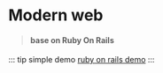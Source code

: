 # Modern web


> #### base on Ruby On Rails


::: tip simple demo
[ruby on rails demo](/web/demo/)
:::
